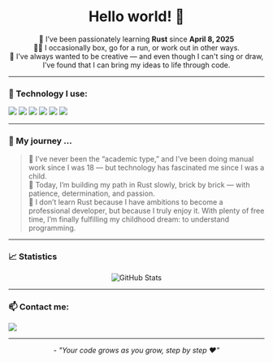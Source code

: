 <h1 align="center">Hello world! 👋</h1>

<p align="center">
  🧠 I’ve been passionately learning <strong>Rust</strong> since <strong>April 8, 2025</strong><br>
  🏃‍♂️ I occasionally box, go for a run, or work out in other ways.<br>
  🎨 I’ve always wanted to be creative — and even though I can't sing or draw, <br> I’ve found that I can bring my ideas to life through code.
</p>

---

### 🧰 Technology I use:

<p>
  <img src="https://img.shields.io/badge/-Rust-000?style=for-the-badge&logo=rust&logoColor=white">
  <img src="https://img.shields.io/badge/-VS Code-007ACC?style=for-the-badge&logo=visual-studio-code&logoColor=white">
  <img src="https://img.shields.io/badge/-SQL-336791?style=for-the-badge&logo=postgresql&logoColor=white">
  <img src="https://img.shields.io/badge/-Git-F05032?style=for-the-badge&logo=git&logoColor=white">
  <img src="https://img.shields.io/badge/-ChatGPT-10a37f?style=for-the-badge&logo=openai&logoColor=white">
  <img src="https://img.shields.io/badge/-Copilot-1f6feb?style=for-the-badge&logo=github&logoColor=white">

</p>

---

### 🧭 My journey ...

> 📖 I’ve never been the “academic type,” and I’ve been doing manual work since I was 18 — but technology has fascinated me since I was a child. <br>
> 🧱 Today, I’m building my path in Rust slowly, brick by brick — with patience, determination, and passion. <br>
> 💖 I don’t learn Rust because I have ambitions to become a professional developer, but because I truly enjoy it. With plenty of free time, I’m finally fulfilling my childhood dream: to understand programming.

---

### 📈 Statistics

<p align="center">
  <img src="https://github-readme-stats.vercel.app/api?username=JustMipe&show_icons=true&theme=radical" alt="GitHub Stats">
</p>

---

### 📫 Contact me:

<p>
  <a href="https://discord.com/users/2023mipe" target="_blank">
  <img src="https://img.shields.io/badge/-Discord-5865F2?style=for-the-badge&logo=discord&logoColor=white">
</a>
</p>

---

<p align="center">- <em>"Your code grows as you grow, step by step ❤️"</em></p>


<!--
**JustMipe/JustMipe** is a ✨ _special_ ✨ repository because its `README.md` (this file) appears on your GitHub profile.

Here are some ideas to get you started:

- 🔭 I’m currently working on ...
- 🌱 I’m currently learning ...
- 👯 I’m looking to collaborate on ...
- 🤔 I’m looking for help with ...
- 💬 Ask me about ...
- 📫 How to reach me: ...
- 😄 Pronouns: ...
- ⚡ Fun fact: ...
-->
